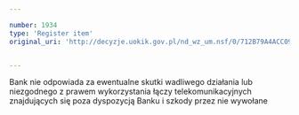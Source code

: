 ```yaml
---

number: 1934
type: 'Register item'
original_uri: 'http://decyzje.uokik.gov.pl/nd_wz_um.nsf/0/712B79A4ACC09A51C1257722002DCA7C?OpenDocument'


---
```


Bank nie odpowiada za ewentualne skutki wadliwego działania lub niezgodnego z prawem wykorzystania łączy telekomunikacyjnych znajdujących się poza dyspozycją Banku i szkody przez nie wywołane
